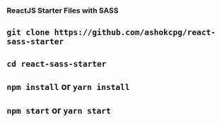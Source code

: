 ### ReactJS Starter Files with SASS

## `git clone https://github.com/ashokcpg/react-sass-starter`

## `cd react-sass-starter`

## `npm install` or `yarn install`

## `npm start` or `yarn start`
